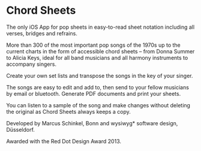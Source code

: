 # Chord Sheets

The only iOS App for pop sheets in easy-to-read sheet notation including all verses, bridges and refrains.

More than 300 of the most important pop songs of the 1970s up to the current charts in the form of accessible chord sheets – from Donna Summer to Alicia Keys, ideal for all band musicians and all harmony instruments to accompany singers.

Create your own set lists and transpose the songs in the key of your singer.

The songs are easy to edit and add to, then send to your fellow musicians by email or bluetooth. Generate PDF documents and print your sheets.

You can listen to a sample of the song and make changes without deleting the original as Chord Sheets always keeps a copy.

Developed by Marcus Schinkel, Bonn and wysiwyg* software design, Düsseldorf.

Awarded with the Red Dot Design Award 2013.
